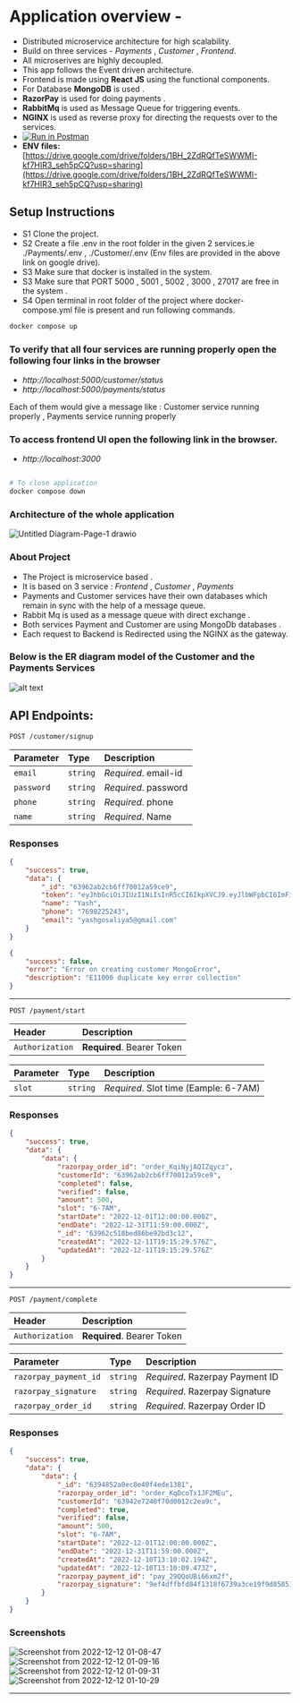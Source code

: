 # Application overview -

-   Distributed microservice architecture for high scalability.
-   Build on three services - _Payments_ , _Customer_ , _Frontend_.
-   All microserives are highly decoupled.
-   This app follows the Event driven architecture.
-   Frontend is made using **React JS** using the functional components.
-   For Database **MongoDB** is used .
-   **RazorPay** is used for doing payments .
-   **RabbitMq** is used as Message Queue for triggering events.
-   **NGINX** is used as reverse proxy for directing the requests over to the services.
-   [![Run in Postman](https://run.pstmn.io/button.svg)](https://app.getpostman.com/run-collection/15798447-846dfb27-1616-4c47-98ed-900384c93e64?action=collection%2Ffork&collection-url=entityId%3D15798447-846dfb27-1616-4c47-98ed-900384c93e64%26entityType%3Dcollection%26workspaceId%3D3700ddd4-1040-4ed4-aa63-2a0d2425cf01)
-   **ENV files:** [https://drive.google.com/drive/folders/1BH_2ZdRQfTeSWWMI-kf7HIR3_seh5pCQ?usp=sharing](https://drive.google.com/drive/folders/1BH_2ZdRQfTeSWWMI-kf7HIR3_seh5pCQ?usp=sharing)

## Setup Instructions

-   S1 Clone the project.
-   S2 Create a file .env in the root folder in the given 2 services.ie ./Payments/.env , ./Customer/.env (Env files are provided in the above link on google drive).
-   S3 Make sure that docker is installed in the system.
-   S3 Make sure that PORT 5000 , 5001 , 5002 , 3000 , 27017 are free in the system .
-   S4 Open terminal in root folder of the project where docker-compose.yml file is present and run following commands.

```bash
docker compose up
```

### To verify that all four services are running properly open the following four links in the browser

-   _http://localhost:5000/customer/status_
-   _http://localhost:5000/payments/status_

Each of them would give a message like : Customer service running properly , Payments service running properly

### To access frontend UI open the following link in the browser.

-   _http://localhost:3000_

```bash

# To close application
docker compose down
```

### Architecture of the whole application

![Untitled Diagram-Page-1 drawio](https://user-images.githubusercontent.com/55759980/206905811-bd556672-ac85-43be-8309-0078978314af.png)

### About Project

-   The Project is microservice based .
-   It is based on 3 service : _Frontend_ , _Customer_ , _Payments_
-   Payments and Customer services have their own databases which remain in sync with the help of a message queue.
-   Rabbit Mq is used as a message queue with direct exchange .
-   Both services Payment and Customer are using MongoDb databases .
-   Each request to Backend is Redirected using the NGINX as the gateway.

### Below is the ER diagram model of the Customer and the Payments Services

![alt text](https://res.cloudinary.com/abhistrike/image/upload/v1670756312/Untitled_Diagram-Page-2.drawio_fj4dxb.svg)

## API Endpoints:

```http
POST /customer/signup
```

| Parameter  | Type     | Description          |
| :--------- | :------- | :------------------- |
| `email`    | `string` | _Required_. email-id |
| `password` | `string` | _Required_. password |
| `phone`    | `string` | _Required_. phone    |
| `name`     | `string` | _Required_. Name     |

### Responses

```json
{
	"success": true,
	"data": {
		"_id": "63962ab2cb6ff70012a59ce9",
		"token": "eyJhbGciOiJIUzI1NiIsInR5cCI6IkpXVCJ9.eyJlbWFpbCI6ImFiaGk3N0BnbWFpbC5jb20iLCJfaWQiOiI2Mzk2MmFiMmNiNmZmNzAwMTJhNTljZTkiLCJpYXQiOjE2NzA3ODU3MTQsImV4cCI6MTY3MDg3MjExNH0.zSp4ZYbSvR3bUsD6C_QobVpSCl-gWPx8G6eJQIo0unE",
		"name": "Yash",
		"phone": "7698225243",
		"email": "yashgosaliya5@gmail.com"
	}
}
```

```json
{
	"success": false,
	"error": "Error on creating customer MongoError",
	"description": "E11000 duplicate key error collection"
}
```

---

```http
POST /payment/start
```

| Header          | Description                |
| :-------------- | :------------------------- |
| `Authorization` | **Required**. Bearer Token |

| Parameter | Type     | Description                           |
| :-------- | :------- | :------------------------------------ |
| `slot`    | `string` | _Required_. Slot time (Eample: 6-7AM) |

### Responses

```json
{
	"success": true,
	"data": {
		"data": {
			"razorpay_order_id": "order_KqiNyjAQIZqycz",
			"customerId": "63962ab2cb6ff70012a59ce9",
			"completed": false,
			"verified": false,
			"amount": 500,
			"slot": "6-7AM",
			"startDate": "2022-12-01T12:00:00.000Z",
			"endDate": "2022-12-31T11:59:00.000Z",
			"_id": "63962c518bed86be92bd3c12",
			"createdAt": "2022-12-11T19:15:29.576Z",
			"updatedAt": "2022-12-11T19:15:29.576Z"
		}
	}
}
```

---

```http
POST /payment/complete
```

| Header          | Description                |
| :-------------- | :------------------------- |
| `Authorization` | **Required**. Bearer Token |

| Parameter             | Type     | Description                     |
| :-------------------- | :------- | :------------------------------ |
| `razorpay_payment_id` | `string` | _Required_. Razerpay Payment ID |
| `razorpay_signature`  | `string` | _Required_. Razerpay Signature  |
| `razorpay_order_id`   | `string` | _Required_. Razerpay Order ID   |

### Responses

```json
{
	"success": true,
	"data": {
		"data": {
			"_id": "6394852a0ec8e40f4ede1381",
			"razorpay_order_id": "order_KqDcoTx1JF2MEu",
			"customerId": "63942e7248f70d0012c2ea9c",
			"completed": true,
			"verified": false,
			"amount": 500,
			"slot": "6-7AM",
			"startDate": "2022-12-01T12:00:00.000Z",
			"endDate": "2022-12-31T11:59:00.000Z",
			"createdAt": "2022-12-10T13:10:02.194Z",
			"updatedAt": "2022-12-10T13:10:09.473Z",
			"razorpay_payment_id": "pay_29QQoUBi66xm2f",
			"razorpay_signature": "9ef4dffbfd84f1318f6739a3ce19f9d85851857ae648f114332d8401e0949a3d"
		}
	}
}
```


### Screenshots
![Screenshot from 2022-12-12 01-08-47](https://user-images.githubusercontent.com/55759980/206925085-37c2f934-bb60-4dd1-9122-6a99fef1fd0b.png)
![Screenshot from 2022-12-12 01-09-16](https://user-images.githubusercontent.com/55759980/206925090-2c15bd1e-49aa-41b3-8eba-55f2061c6257.png)
![Screenshot from 2022-12-12 01-09-31](https://user-images.githubusercontent.com/55759980/206925100-b646021c-1eba-42e7-b9b8-572e48a78d3c.png)
![Screenshot from 2022-12-12 01-10-29](https://user-images.githubusercontent.com/55759980/206925105-0458305e-78a2-451b-b36c-334b84cc7aae.png)



---
